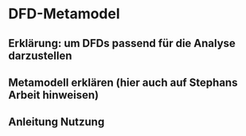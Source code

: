# DFD-Metamodel

## Erklärung: um DFDs passend für die Analyse darzustellen

## Metamodell erklären (hier auch auf Stephans Arbeit hinweisen)

## Anleitung Nutzung
